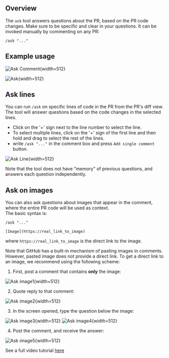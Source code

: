 ## Overview

The `ask` tool answers questions about the PR, based on the PR code changes. Make sure to be specific and clear in your questions.
It can be invoked manually by commenting on any PR:
```
/ask "..."
```

## Example usage

![Ask Comment](https://codium.ai/images/pr_agent/ask_comment.png){width=512}

![Ask](https://codium.ai/images/pr_agent/ask.png){width=512}

## Ask lines

You can run `/ask` on specific lines of code in the PR from the PR's diff view. The tool will answer questions based on the code changes in the selected lines.
- Click on the '+' sign next to the line number to select the line.
- To select multiple lines, click on the '+' sign of the first line and then hold and drag to select the rest of the lines.
- write `/ask "..."` in the comment box and press `Add single comment` button.

![Ask Line](https://codium.ai/images/pr_agent/Ask_line.png){width=512}

Note that the tool does not have "memory" of previous questions, and answers each question independently.

## Ask on images

You can also ask questions about images that appear in the comment, where the entire PR code will be used as context.
<br>
The basic syntax is:
```
/ask "..."

[Image](https://real_link_to_image)
```
where `https://real_link_to_image` is the direct link to the image.

Note that GitHub has a built-in mechanism of pasting images in comments. However, pasted image does not provide a direct link.
To get a direct link to an image, we recommend using the following scheme:

1) First, post a comment that contains **only** the image:

![Ask image1](https://codium.ai/images/pr_agent/ask_images1.png){width=512}

2) Quote reply to that comment:

![Ask image2](https://codium.ai/images/pr_agent/ask_images2.png){width=512}

3) In the screen opened, type the question below the image:

![Ask image3](https://codium.ai/images/pr_agent/ask_images3.png){width=512}
![Ask image4](https://codium.ai/images/pr_agent/ask_images4.png){width=512}

4) Post the comment, and receive the answer:

![Ask image5](https://codium.ai/images/pr_agent/ask_images5.png){width=512}


See a full video tutorial [here](https://codium.ai/images/pr_agent/ask_image_video.mov)

